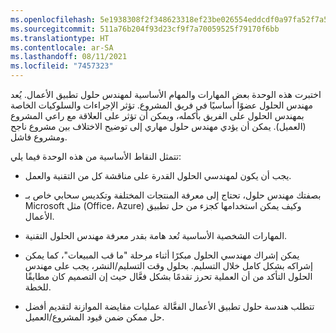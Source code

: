 ```yaml
---
ms.openlocfilehash: 5e1938308f2f348623318ef23be026554eddcdf0a97fa52f7a559a28b6d19619
ms.sourcegitcommit: 511a76b204f93d23cf9f7a70059525f79170f6bb
ms.translationtype: HT
ms.contentlocale: ar-SA
ms.lasthandoff: 08/11/2021
ms.locfileid: "7457323"
---
```

اختبرت هذه الوحدة بعض المهارات والمهام الأساسية لمهندس حلول تطبيق الأعمال. يُعد مهندس الحلول عضوًا أساسيًا في فريق المشروع. تؤثر الإجراءات والسلوكيات الخاصة بمهندس الحلول على الفريق بأكمله، ويمكن أن تؤثر على العلاقة مع راعي المشروع (العميل). يمكن أن يؤدي مهندس حلول مهاري إلى توضيح الاختلاف بين مشروع ناجح ومشروع فاشل.

تتمثل النقاط الأساسية من هذه الوحدة فيما يلي:

-   يجب أن يكون لمهندسي الحلول القدرة على مناقشة كل من التقنية والعمل.

-   بصفتك مهندس حلول، تحتاج إلى معرفة المنتجات المختلفة وتكديس سحابي خاص بـ Microsoft مثل (Office، Azure) وكيف يمكن استخدامها كجزء من حل تطبيق الأعمال.

-   المهارات الشخصية الأساسية تُعد هامة بقدر معرفة مهندس الحلول التقنية.

-   يمكن إشراك مهندسي الحلول مبكرًا أثناء مرحلة "ما قب المبيعات"، كما يمكن إشراكه بشكل كامل خلال التسليم. بحلول وقت التسليم/النشر، يجب على مهندس الحلول التأكد من أن العملية تحرز تقدمًا بشكل فعَّال حيث إن التصميم كان مطابقًا للخطة.

-   تتطلب هندسة حلول تطبيق الأعمال الفعَّالة عمليات مقايضة الموازنة لتقديم أفضل حل ممكن ضمن قيود المشروع/العميل.
